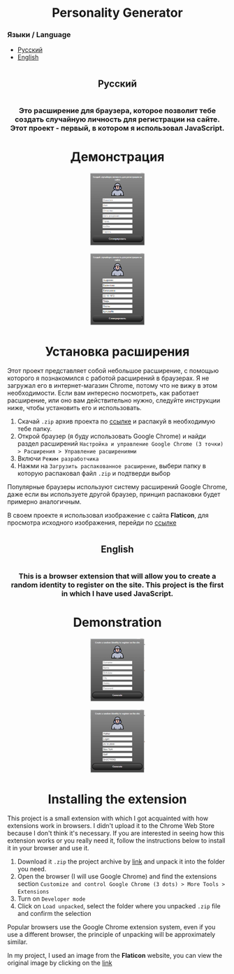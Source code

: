 <h1 align="center">Personality Generator</h1>

### Языки / Language
- [Русский](#ru)
- [English](#en)

#

<h2 align="center"><a name="ru"></a>Русский</h2>

#

<h3 align="center">Это расширение для браузера, которое позволит тебе создать случайную личность для регистрации на сайте. Этот проект - первый, в котором я использовал JavaScript.</h3>

<h1 align="center">Демонстрация</h1>
<p align="center"><img src="https://github.com/Belyanchik/Personality_Generator/blob/main/img/ru1.png" width="25%"></p>
<p align="center"><img src="https://github.com/Belyanchik/Personality_Generator/blob/main/img/ru2.png" width="25%"></p>

<h1 align="center">Установка расширения</h1>

Этот проект представляет собой небольшое расширение, с помощью которого я познакомился с работой расширений в браузерах. Я не загружал его в интернет-магазин Chrome, потому что не вижу в этом необходимости. Если вам интересно посмотреть, как работает расширение, или оно вам действительно нужно, следуйте инструкции ниже, чтобы установить его и использовать.

1. Скачай `.zip` архив проекта по [ссылке](https://github.com/Belyanchik/Personality_Generator/releases/download/ru/Personality_Generator_ru.zip) и распакуй в необходимую тебе папку.
2. Открой браузер (я буду использовать Google Chrome) и найди раздел расширений `Настройка и управление Google Chrome (3 точки) > Расширения > Управление расширениями`
3. Включи `Режим разработчика`
4. Нажми на `Загрузить распакованное расширение`, выбери папку в которую распаковал файл `.zip` и подтверди выбор

Популярные браузеры используют систему расширений Google Chrome, даже если вы используете другой браузер, принцип распаковки будет примерно аналогичным.

В своем проекте я использовал изображение с сайта **Flaticon**, для просмотра исходного изображения, перейди по [ссылке](https://www.flaticon.com/free-icons/anonymous)

#

<h2 align="center"><a name="en"></a>English</h2>

#

<h3 align="center">This is a browser extension that will allow you to create a random identity to register on the site. This project is the first in which I have used JavaScript.</h3>

<h1 align="center">Demonstration</h1>
<p align="center"><img src="https://github.com/Belyanchik/Personality_Generator/blob/main/img/en1.png" width="25%"></p>
<p align="center"><img src="https://github.com/Belyanchik/Personality_Generator/blob/main/img/en2.png" width="25%"></p>

<h1 align="center">Installing the extension</h1>

This project is a small extension with which I got acquainted with how extensions work in browsers. I didn't upload it to the Chrome Web Store because I don't think it's necessary. If you are interested in seeing how this extension works or you really need it, follow the instructions below to install it in your browser and use it.

1. Download it `.zip` the project archive by [link](https://github.com/Belyanchik/Personality_Generator/releases/download/en/Personality_Generator_en.zip) and unpack it into the folder you need.
2. Open the browser (I will use Google Chrome) and find the extensions section `Customize and control Google Chrome (3 dots) > More Tools > Extensions`
3. Turn on `Developer mode`
4. Click on `Load unpacked`, select the folder where you unpacked `.zip` file and confirm the selection

Popular browsers use the Google Chrome extension system, even if you use a different browser, the principle of unpacking will be approximately similar.

In my project, I used an image from the **Flaticon** website, you can view the original image by clicking on the [link](https://www.flaticon.com/free-icons/anonymous)

